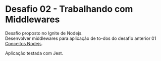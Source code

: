 # Desafio 02 - Trabalhando com Middlewares

<p>Desafio proposto no Ignite de Nodejs.<br/>Desenvolver middlewares para aplicação de to-dos do desafio anterior 01 <a href="https://github.com/thiagos98/conceitos-nodejs">Conceitos Nodejs</a>.</p>
<p>Aplicação testada com Jest.</p>
